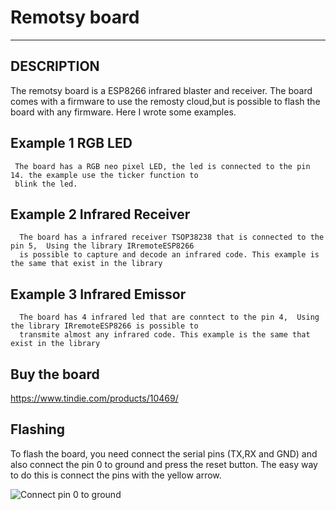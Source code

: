 # Remotsy board

---

## DESCRIPTION

   The remotsy board is a ESP8266 infrared blaster and receiver. The board comes with a firmware to use the remosty
   cloud,but is possible to flash the board with any firmware. Here I wrote some examples.
   
  ## Example 1 RGB LED
     The board has a RGB neo pixel LED, the led is connected to the pin 14. the example use the ticker function to
     blink the led.
     
  ## Example 2 Infrared Receiver
      The board has a infrared receiver TSOP38238 that is connected to the pin 5,  Using the library IRremoteESP8266
      is possible to capture and decode an infrared code. This example is the same that exist in the library
      
  ## Example 3 Infrared Emissor  
      The board has 4 infrared led that are conntect to the pin 4,  Using the library IRremoteESP8266 is possible to
      transmite almost any infrared code. This example is the same that exist in the library
      
## Buy the board

https://www.tindie.com/products/10469/

## Flashing

   To flash the board, you need connect the serial pins (TX,RX and GND) and also connect the pin 0 to ground and 
   press the reset button. The easy way to do this is connect the pins with the yellow arrow.
      
![Connect pin 0 to ground](/images/remotsy_flash.png?raw=true "Connect pin 0 to ground")

